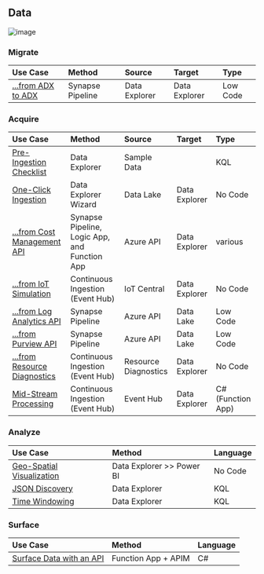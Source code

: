 ## Data

![image](https://user-images.githubusercontent.com/44923999/185972867-64465cc3-0769-4045-bc5d-672f573854c7.png)

### Migrate

  Use Case | Method | Source | Target | Type
  :----- | :----- | :----- | :----- | :-----
  [...from ADX to ADX](Data_Migration_ADXtoADX.md) | Synapse Pipeline | Data Explorer | Data Explorer | Low Code
  
### Acquire

  Use Case | Method | Source | Target | Type
  :----- | :----- | :----- | :----- | :-----
  [Pre-Ingestion Checklist](Data_Acquisition_PreIngestionChecklist.md) | Data Explorer | Sample Data | | KQL
  [One-Click Ingestion](Data_Acquisition_OneClickIngestion.md) | Data Explorer Wizard | Data Lake | Data Explorer | No Code
  [...from Cost Management API](Data_Acquisition_CostManagement.md) | Synapse Pipeline, Logic App, and Function App | Azure API | Data Explorer | various
  [...from IoT Simulation](Data_Acquisition_IoTSimulation.md) | Continuous Ingestion (Event Hub) | IoT Central | Data Explorer | No Code
  [...from Log Analytics API](Data_Acquisition_LogAnalyticsAPI.md) | Synapse Pipeline | Azure API | Data Lake | Low Code
  [...from Purview API](Data_Acquisition_PurviewAPI.md) | Synapse Pipeline | Azure API | Data Lake | Low Code
  [...from Resource Diagnostics](Data_Acquisition_ResourceDiagnostics.md) | Continuous Ingestion (Event Hub) | Resource Diagnostics | Data Explorer | No Code
  [Mid-Stream Processing](Data_Acquisition_MidStreamProcessing.md) | Continuous Ingestion (Event Hub) | Event Hub | Data Explorer | C# (Function App)

### Analyze

  Use Case | Method | Language
  :----- | :----- | :-----
  [Geo-Spatial Visualization](Data_Analysis_GeoSpatial.md) | Data Explorer >> Power BI | No Code
  [JSON Discovery](Data_Analysis_JSONDiscovery.md) | Data Explorer | KQL
  [Time Windowing](Data_Analysis_TimeWindowing.md) | Data Explorer | KQL

### Surface

  Use Case | Method | Language
  :----- | :----- | :-----
  [Surface Data with an API](Data_Surface_API.md) | Function App + APIM | C#
